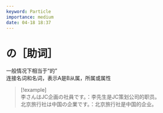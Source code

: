 ```yaml
---
keyword: Particle
importance: medium
date: 04-18 18:37
---
```


# の［助词］

一般情况下相当于“的”  
连接名词和名词，表示A是B从属，所属或属性

> [!example]  
> 李さんはJC企画の社員です。：李先生是JC策划公司的职员。  
> 北京旅行社は中国の企業です。：北京旅行社是中国的企业。